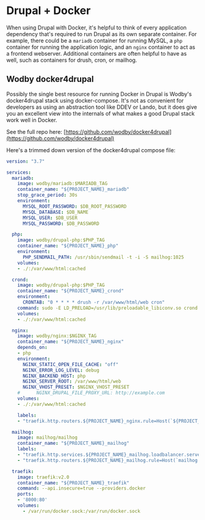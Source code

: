 # Drupal + Docker

When using Drupal with Docker, it's helpful to think of every application dependency that's required to run Drupal as its own separate container. For example, there could be a `mariadb` container for running MySQL, a `php` container for running the application logic, and an `nginx` container to act as a frontend webserver. Additional containers are often helpful to have as well, such as containers for drush, cron, or mailhog.

## Wodby docker4drupal

Possibly the single best resource for running Docker in Drupal is Wodby's docker4drupal stack using docker-compose. It's not as convenient for developers as using an abstraction tool like DDEV or Lando, but it does give you an excellent view into the internals of what makes a good Drupal stack work well in Docker.

See the full repo here: [https://github.com/wodby/docker4drupal](https://github.com/wodby/docker4drupal)

Here's a trimmed down version of the docker4drupal compose file:

```yaml
version: "3.7"

services:
  mariadb:
    image: wodby/mariadb:$MARIADB_TAG
    container_name: "${PROJECT_NAME}_mariadb"
    stop_grace_period: 30s
    environment:
      MYSQL_ROOT_PASSWORD: $DB_ROOT_PASSWORD
      MYSQL_DATABASE: $DB_NAME
      MYSQL_USER: $DB_USER
      MYSQL_PASSWORD: $DB_PASSWORD

  php:
    image: wodby/drupal-php:$PHP_TAG
    container_name: "${PROJECT_NAME}_php"
    environment:
      PHP_SENDMAIL_PATH: /usr/sbin/sendmail -t -i -S mailhog:1025
    volumes:
    - ./:/var/www/html:cached

  crond:
    image: wodby/drupal-php:$PHP_TAG
    container_name: "${PROJECT_NAME}_crond"
    environment:
      CRONTAB: "0 * * * * drush -r /var/www/html/web cron"
    command: sudo -E LD_PRELOAD=/usr/lib/preloadable_libiconv.so crond -f -d 0
    volumes:
    - ./:/var/www/html:cached

  nginx:
    image: wodby/nginx:$NGINX_TAG
    container_name: "${PROJECT_NAME}_nginx"
    depends_on:
    - php
    environment:
      NGINX_STATIC_OPEN_FILE_CACHE: "off"
      NGINX_ERROR_LOG_LEVEL: debug
      NGINX_BACKEND_HOST: php
      NGINX_SERVER_ROOT: /var/www/html/web
      NGINX_VHOST_PRESET: $NGINX_VHOST_PRESET
    #      NGINX_DRUPAL_FILE_PROXY_URL: http://example.com
    volumes:
    - ./:/var/www/html:cached

    labels:
    - "traefik.http.routers.${PROJECT_NAME}_nginx.rule=Host(`${PROJECT_BASE_URL}`)"

  mailhog:
    image: mailhog/mailhog
    container_name: "${PROJECT_NAME}_mailhog"
    labels:
    - "traefik.http.services.${PROJECT_NAME}_mailhog.loadbalancer.server.port=8025"
    - "traefik.http.routers.${PROJECT_NAME}_mailhog.rule=Host(`mailhog.${PROJECT_BASE_URL}`)"

  traefik:
    image: traefik:v2.0
    container_name: "${PROJECT_NAME}_traefik"
    command: --api.insecure=true --providers.docker
    ports:
    - '8000:80'
    volumes:
      - /var/run/docker.sock:/var/run/docker.sock
```